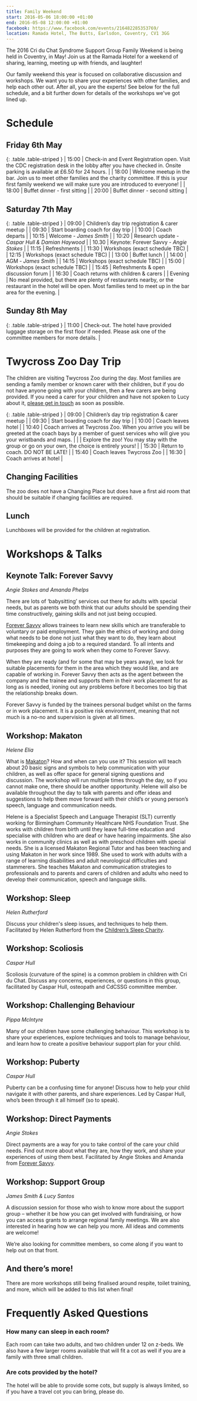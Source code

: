 ```yaml
---
title: Family Weekend
start: 2016-05-06 18:00:00 +01:00
end: 2016-05-08 12:00:00 +01:00
facebook: https://www.facebook.com/events/216482285353769/
location: Ramada Hotel, The Butts, Earlsdon, Coventry, CV1 3GG
---
```


The 2016 Cri du Chat Syndrome Support Group Family Weekend is being held in Coventry, in May! Join us at the Ramada Hotel for a weekend of sharing, learning, meeting up with friends, and laughter!

Our family weekend this year is focused on collaborative discussion and workshops. We want you to share your experiences with other families, and help each other out. After all, you are the experts! See below for the full schedule, and a bit further down for details of the workshops we've got lined up.

# Schedule

## Friday 6th May

{: .table .table-striped }
| 15:00 | Check-in and Event Registration open. Visit the CDC registration desk in the lobby after you have checked in. Onsite parking is available at £6.50 for 24 hours. |
| 18:00 | Welcome meetup in the bar. Join us to meet other families and the charity committee. If this is your first family weekend we will make sure you are introduced to everyone! |
| 18:00 | Buffet dinner - first sitting |
| 20:00 | Buffet dinner - second sitting |

## Saturday 7th May

{: .table .table-striped }
| 09:00 | Children’s day trip registration & carer meetup |
| 09:30 | Start boarding coach for day trip |
| 10:00 | Coach departs |
| 10:15 | Welcome - *James Smith* |
| 10:20 | Research update - *Caspar Hull & Damian Haywood* |
| 10.30 | Keynote: Forever Savvy - *Angie Stokes* |
| 11:15 | Refreshments |
| 11:30 | Workshops (exact schedule TBC) |
| 12:15 | Workshops (exact schedule TBC) |
| 13:00 | Buffet lunch |
| 14:00 | AGM - *James Smith* |
| 14:15 | Workshops (exact schedule TBC) |
| 15:00 | Workshops (exact schedule TBC) |
| 15:45 | Refreshments & open discussion forum |
| 16:30 | Coach returns with children & carers |
| Evening | No meal provided, but there are plenty of restaurants nearby, or the restaurant in the hotel will be open. Most families tend to meet up in the bar area for the evening. |

## Sunday 8th May

{: .table .table-striped }
| 11:00 | Check-out. The hotel have provided luggage storage on the first floor if needed. Please ask one of the committee members for more details. |

# Twycross Zoo Day Trip

The children are visiting Twycross Zoo during the day. Most families are sending a family member or known carer with their children, but if you do not have anyone going with your children, then a few carers are being provided. If you need a carer for your children and have not spoken to Lucy about it, [please get in touch](mailto:office@criduchat.org.uk) as soon as possible.

{: .table .table-striped }
| 09:00 | Children’s day trip registration & carer meetup |
| 09:30 | Start boarding coach for day trip |
| 10:00 | Coach leaves hotel |
| 10:40 | Coach arrives at Twycross Zoo. When you arrive you will be greeted at the coach bays by a member of guest services who will give you your wristbands and maps. |
|  | Explore the zoo! You may stay with the group or go on your own, the choice is entirely yours! |
| 15:30 | Return to coach. DO NOT BE LATE! |
| 15:40 | Coach leaves Twycross Zoo |
| 16:30 | Coach arrives at hotel |

## Changing Facilities

The zoo does not have a Changing Place but does have a first aid room that should be suitable if changing facilities are required.

## Lunch

Lunchboxes will be provided for the children at registration.

# Workshops & Talks

## Keynote Talk: Forever Savvy

*Angie Stokes and Amanda Phelps*

There are lots of ‘babysitting’ services out there for adults with special needs, but as parents we both think that our adults should be spending their time constructively, gaining skills and not just being occupied. 

[Forever Savvy](http://www.foreversavvy.co.uk/) allows trainees to learn new skills which are transferable to voluntary or paid employment. They gain the ethics of working and doing what needs to be done not just what they want to do, they learn about timekeeping and doing a job to a required standard. To all intents and purposes they are going to work when they come to Forever Savvy. 

When they are ready (and for some that may be years away), we look for suitable placements for them in the area which they would like, and are capable of working in. Forever Savvy then acts as the agent between the company and the trainee and supports them in their work placement for as long as is needed, ironing out any problems before it becomes too big that the relationship breaks down. 

Forever Savvy is funded by the trainees personal budget whilst on the farms or in work placement. It is a positive risk environment, meaning that not much is a no-no and supervision is given at all times.

## Workshop: Makaton

*Helene Elia*

What is [Makaton](http://makaton.com)? How and when can you use it? This session will teach about 20 basic signs and symbols to help communication with your children, as well as offer space for general signing questions and discussion. The workshop will run multiple times through the day, so if you cannot make one, there should be another opportunity. Helene will also be available throughout the day to talk with parents and offer ideas and suggestions to help them move forward with their child’s or young person’s speech, language and communication needs.

Helene is a Specialist Speech and Language Therapist (SLT) currently working for Birmingham Community Healthcare NHS Foundation Trust.  She works with children from birth until they leave full-time education and specialise with children who are deaf or have hearing impairments.  She also works in community clinics as well as with preschool children with special needs.  She is a licensed Makaton Regional Tutor and has been teaching and using Makaton in her work since 1989. She used to work with adults with a range of learning disabilities and adult neurological difficulties and stammerers.  She teaches Makaton and communication strategies to professionals and to parents and carers of children and adults who need to develop their communication, speech and language skills.  

## Workshop: Sleep

*Helen Rutherford* 

Discuss your children's sleep issues, and techniques to help them. Facilitated by Helen Rutherford from the [Children’s Sleep Charity](http://www.thechildrenssleepcharity.org.uk/).

## Workshop: Scoliosis

*Caspar Hull*

Scoliosis (curvature of the spine) is a common problem in children with Cri du Chat. Discuss any concerns, experiences, or questions in this group, facilitated by Caspar Hull, osteopath and CdCSSG committee member.

## Workshop: Challenging Behaviour

*Pippa McIntyre*

Many of our children have some challenging behaviour. This workshop is to share your experiences, explore techniques and tools to manage behaviour, and learn how to create a positive behaviour support plan for your child.

## Workshop: Puberty

*Caspar Hull*

Puberty can be a confusing time for anyone! Discuss how to help your child navigate it with other parents, and share experiences. Led by Caspar Hull, who’s been through it all himself (so to speak).

## Workshop: Direct Payments

*Angie Stokes*

Direct payments are a way for you to take control of the care your child needs. Find out more about what they are, how they work, and share your experiences of using them best. Facilitated by Angie Stokes and Amanda from [Forever Savvy](http://www.foreversavvy.co.uk/).

## Workshop: Support Group

*James Smith & Lucy Santos*

A discussion session for those who wish to know more about the support group – whether it be how you can get involved with fundraising, or how you can access grants to arrange regional family meetings. We are also interested in hearing how we can help you more. All ideas and comments are welcome! 

We’re also looking for committee members, so come along if you want to help out on that front.

## And there’s more!

There are more workshops still being finalised around respite, toilet training, and more, which will be added to this list when final!

# Frequently Asked Questions

### How many can sleep in each room?

Each room can take two adults, and two children under 12 on z-beds. We also have a few larger rooms available that will fit a cot as well if you are a family with three small children.

### Are cots provided by the hotel?

The hotel will be able to provide some cots, but supply is always limited, so if you have a travel cot you can bring, please do.